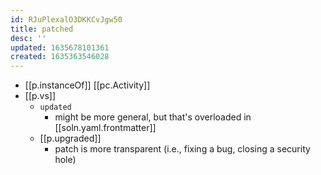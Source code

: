 ```yaml
---
id: RJuPlexalO3DKKCvJgw50
title: patched
desc: ''
updated: 1635678101361
created: 1635363546028
---
```




- [[p.instanceOf]] [[pc.Activity]]
- [[p.vs]] 
  -  `updated` 
     -  might be more general, but that's overloaded in [[soln.yaml.frontmatter]]
  -  [[p.upgraded]]
     -  patch is more transparent (i.e., fixing a bug, closing a security hole)
  

